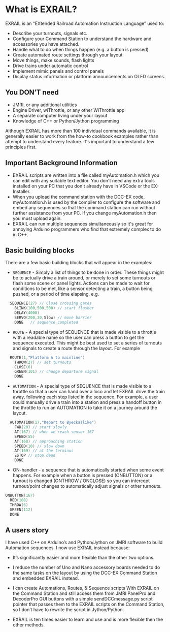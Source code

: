 # What is EXRAIL?

EXRAIL is an “EXtended Railroad Automation Instruction Language” used to:

- Describe your turnouts, signals etc.
- Configure your Command Station to understand the hardware and accessories you have attached.
- Handle what to do when things happen (e.g. a button is pressed)
- Create automated route settings through your layout
- Move things, make sounds, flash lights
- Drive trains under automatic control
- Implement mimic panels and control panels
- Display status information or platform announcements on OLED screens.
  
## You DON’T need

- JMRI, or any additional utilities
- Engine Driver, wiThrottle, or any other WiThrottle app
- A separate computer living under your layout
- Knowledge of C++ or Python/Jython programming

Although EXRAIL has more than 100 individual commands available, it is generally easier to work from the how-to cookbook examples rather than attempt to understand every feature. It's important to understand a few principles first.

## Important Background Information

- EXRAIL scripts are written into a file called myAutomation.h which you can edit with any suitable text editor. You don't need any extra tools installed on your PC that you don't already have in VSCode or the EX-Installer.
- When you upload the command station with the DCC-EX code, myAutomation.h is used by the compiler to configure the software and embed any sequences so that the command station can run without further assistance from your PC. If you change myAutomation.h then you must upload again.
- EXRAIL can run multiple sequences simultaneously so it's great for annoying Arduino programmers who find that extremely complex to do in C++.

## Basic building blocks

There are a few basic building blocks that will appear in the examples:

- ```SEQUENCE``` - Simply a list of things to be done in order. These things might be to actually drive a train around, or merely to set some turnouts or flash some scene or panel lights. Actions can be made to wait for conditions to be met, like a sensor detecting a train, a button being pushed, or a period of time elapsing.
e.g.

```cpp
  SEQUENCE(27) // Close crossing gates
    BLINK(100,500,500) // start flasher
    DELAY(4000)
    SERVO(200,30,Slow) // move barrier
    DONE   // sequence completed
```

- ```ROUTE``` - A special type of SEQUENCE that is made visible to a throttle with a readable name so the user can press a button to get the sequence executed. This might be best used to set a series of turnouts and signals to create a route through the layout. For example

```cpp
  ROUTE(1,"Platform A to mainline")
    THROW(27) // set turnouts
    CLOSE(6)
    GREEN(101) // change departure signal
    DONE 
```

- ```AUTOMATION``` - A special type of SEQUENCE that is made visible to a throttle so that a user can hand over a loco and let EXRAIL drive the train away, following each step listed in the sequence. For example, a user could manually drive a train into a station and press a handoff button in the throttle to run an AUTOMATION to take it on a journey around the layout.

```cpp
  AUTOMATION(17,"Depart to Byeckaslike")
    FWD(20) // start slowly
    AT(167) // when we reach sensor 167
    SPEED(55)
    AT(168) // approaching station
    SPEED(10) // slow down
    AT(169) // at the terminus
    ESTOP // stop dead
    DONE
```

- ON-handler - a sequence that is automatically started when some event happens. For example when a button is pressed (ONBUTTON) or a turnout is changed (ONTHROW / ONCLOSE) so you can intercept turnout/point changes to automatically adjust signals or other turnouts.

```cpp
ONBUTTON(167)
  RED(108)
  THROW(6)
  GREEN(112)
  DONE
```

## A users story

I have used C++ on Arduino’s and Python/Jython on JMRI software to build Automation sequences. I now use EXRAIL instead because:

- It’s significantly easier and more flexible than the other two options.

- I reduce the number of Uno and Nano accessory boards needed to do the same tasks on the layout by using the DCC-EX Command Station and embedded EXRAIL instead.

- I can create Automations, Routes, & Sequence scripts With EXRAIL on the Command Station and still access them from JMRI PanelPro and DecoderPro GUI buttons with a simple sendDCCmessage.py script pointer that passes them to the EXRAIL scripts on the Command Station, so I don’t have to rewrite the script in Jython/Python.

- EXRAIL is ten times easier to learn and use and is more flexible then the other methods.
